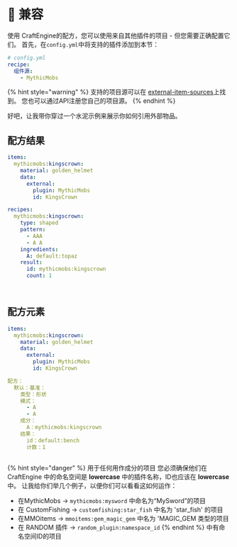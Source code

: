 # 🥰 兼容

使用 CraftEngine的配方，您可以使用来自其他插件的项目 - 但您需要正确配置它们。 首先，在`config.yml`中将支持的插件添加到本节：

```yaml
# config.yml
recipe:
  组件源:
    - MythicMobs
```

{% hint style="warning" %}
支持的项目源可以在 [external-item-sources](../../compatibility/external-item-sources "提及")上找到。 您也可以通过API注册您自己的项目源。&#x20;
{% endhint %}

好吧，让我带你穿过一个水泥示例来展示你如何引用外部物品。

## 配方结果

```yaml
items: 
  mythicmobs:kingscrown:
    material: golden_helmet
    data:
      external:
        plugin: MythicMobs
        id: KingsCrown
```

```yaml
recipes:
  mythicmobs:kingscrown:
    type: shaped
    pattern:
      - AAA
      - A A
    ingredients:
      A: default:topaz
    result:
      id: mythicmobs:kingscrown
      count: 1
```

<figure><img src="https://1836335287-files.gitbook.io/~/files/v0/b/gitbook-x-prod.appspot.com/o/spaces%2FOgvQ1fEJPROp7131PPlK%2Fuploads%2FBLgPvnOQAxXCLfY8932P%2Fimage.png?alt=media&#x26;token=2d7f6454-97ec-4a12-965c-4f2e35e5ca6e" alt=""><figcaption></figcaption></figure>

<figure><img src="https://1836335287-files.gitbook.io/~/files/v0/b/gitbook-x-prod.appspot.com/o/spaces%2FOgvQ1fEJPROp7131PPlK%2Fuploads%2F0sKcYBkBQmQs5cOC47Rw%2Fimage.png?alt=media&#x26;token=61619cea-643a-426a-be80-043c127add2b" alt=""><figcaption></figcaption></figure>

## 配方元素

```yaml
items:
  mythicmobs:kingscrown:
    material: golden_helmet
    data:
      external:
        plugin: MythicMobs
        id: KingsCrown
```

```yaml
配方：
  默认：基准：
    类型：形状
    模式：
      - A
      - A
    成分：
      A：mythicmobs:kingscrown
    结果：
      id：default:bench
      计数：1
```

<figure><img src="https://1836335287-files.gitbook.io/~/files/v0/b/gitbook-x-prod.appspot.com/o/spaces%2FOgvQ1fEJPROp7131PPlK%2Fuploads%2FTLYvvey387o2OZLK0p5M%2Fimage.png?alt=media&#x26;token=34508394-b98c-4775-8a61-2d5a94654083" alt=""><figcaption></figcaption></figure>

{% hint style="danger" %}
用于任何用作成分的项目 您必须确保他们在 CraftEngine 中的命名空间是 **lowercase** 中的插件名称，ID也应该在 **lowercase** 中。 让我给你们举几个例子，以便你们可以看看这如何运作：

- 在MythicMobs -> `mythicmobs:mysword` 中命名为“MySword”的项目
- 在 CustomFishing -> `customfishing:star_fish` 中名为 'star\_fish' 的项目
- 在MMOitems -> `mmoitems:gem_magic_gem` 中名为 'MAGIC\_GEM 类型的项目
- 在 RANDOM 插件 -> `random_plugin:namespace_id`
  {% endhint %} 中有命名空间ID的项目
